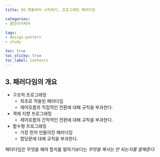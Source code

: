 ```yaml
---
title: 02.벽돌부터 시작하기, 프로그래밍 패러다임

categories:
- 클린아키텍처

tags:
- design-pattern
- study

toc: true
toc_sticky: true
toc_label: Contents
---
```


## 3. 패러다임의 개요
- 구조적 프로그래밍
	- 최초로 적용된 패러다임
	- 제어흐름의 직접적인 전환에 대해 규칙을 부과한다.
- 객체 지향 프로그래밍
	- 제어흐름의 간적적인 전환에 대해 규칙을 부과한다.
- 함수형 프로그래밍
	- 가장 먼저 만들어진 패러다임
	- 할당문에 대해 규칙을 부과한다.

패터다임은 무엇을 해야 할지를 말하기보다는 *무엇을 해서는 안 되는지를 말해준다.*



